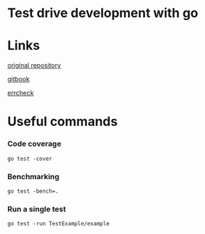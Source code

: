 # Test drive development with go

# Links
[original repository](https://github.com/quii/learn-go-with-tests)

[gitbook](https://quii.gitbook.io/learn-go-with-tests)

[errcheck](https://github.com/kisielk/errcheck)

# Useful commands

### Code coverage
```
go test -cover
```

### Benchmarking
```
go test -bench=.
```

### Run a single test
```
go test -run TestExample/example
```
